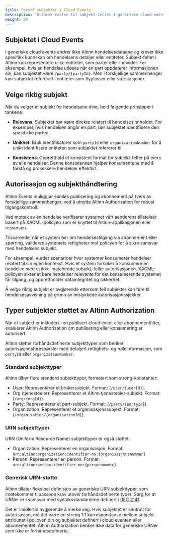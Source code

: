 ```yaml
---
title: Forstå subjekter i Cloud Events
description: "Utforsk rollen til subjekt-feltet i generiske cloud events og dets betydning for hendelsesprosessering og autorisasjon i Altinn."
weight: 20
---
```


## Subjektet i Cloud Events

I generiske cloud events endrer ikke Altinn hendelsesdataene og krever ikke spesifikk kunnskap om hendelsens detaljer eller entiteter.
Subjekt-feltet i Altinn kan representere ulike entiteter, som parter eller individer. 
For eksempel, hvis en hendelse utløses når en part oppdaterer informasjonen sin, kan subjektet være `/party/{partyId}`. 
Men i forskjellige sammenhenger kan subjektet referere til entiteter som flyplasser eller værstasjoner.

## Velge riktig subjekt

Når du velger et subjekt for hendelsene dine, hold følgende prinsipper i tankene:

- **Relevans**: Subjektet bør være direkte relatert til hendelsesinnholdet. 
  For eksempel, hvis hendelsen angår en part, bør subjektet identifisere den spesifikke parten.

- **Unikhet**: Bruk identifikatorer som `partyId` eller `organizationNumber` for å unikt identifisere entiteten som subjektet refererer til.

- **Konsistens**: Oppretthold et konsistent format for subjekt-felter på tvers av alle hendelser. 
  Denne konsistensen hjelper konsumentene med å forstå og prosessere hendelser effektivt.

## Autorisasjon og subjekthåndtering

Altinn Events muliggjør sømløs publisering og abonnement på tvers av forskjellige sammenhenger, 
ved å utnytte Altinn Authorization for robust tilgangskontroll.

Ved mottak av en hendelse verifiserer systemet vårt senderens tillatelser 
basert på XACML-policyen som er knyttet til Altinn-applikasjonen eller ressursen.

Tilsvarende, når et system ber om hendelsestilgang via abonnement eller spørring, 
valideres systemets rettigheter mot policyen for å sikre samsvar med hendelsens subjekt.

For eksempel, vurder scenarioer hvor systemer konsumerer hendelser relatert til sin egen kontekst.
Hvis et system forsøker å konsumere en hendelse med et ikke-matchende subjekt, feiler autorisasjonen.
XACML-policyen sikrer at bare hendelser relevante for det konsumerende systemet får tilgang, og opprettholder dataintegritet og sikkerhet.

Å velge riktig subjekt er avgjørende ettersom feil subjekter kan føre til hendelsesavvisning på grunn av mislykkede autorisasjonssjekker.

## Typer subjekter støttet av Altinn Authorization

Når et subjekt er inkludert i en publisert cloud event eller abonnementfilter, 
evaluerer Altinn Authorization om publisering eller konsumering er autorisert.

Altinn støtter forhåndsdefinerte subjekttyper som beriker autorisasjonsforespørsler
med detaljert rettighets- og rolleinformasjon, som `partyId` eller `organizationNumber`.

### Standard subjekttyper
Altinn tilbyr flere standard subjekttyper, formatert som streng-konstanter:
- User: Representerer et brukersubjekt. Format: (`/user/{userId}`).
- Org (tjenesteeier): Representerer et Altinn tjenesteeier-subjekt. Format: (`/org/{orgId}`).
- Party: Representerer et part-subjekt. Format: (`/party/{partyId}`).
- Organization: Representerer et organisasjonssubjekt. Format: (`/organisation/{organisationId}`).

### URN subjekttyper
URN (Uniform Resource Name) subjekttyper er også støttet:
- Organization: Representerer en organisasjon. Format: `urn:altinn:organization:identifier-no:{organisasjonsnummer}`
- Person: Representerer en person. Format: `urn:altinn:person:identifier-no:{personnummer}`

### Generisk URN-støtte

Altinn tillater fleksibel definisjon av generiske URN subjekttyper, som imøtekommer tilpassede krav utover forhåndsdefinerte typer.
Sørg for at URNer er i samsvar med syntaksstandardene definert i [RFC 2141](https://datatracker.ietf.org/doc/html/rfc2141).

Det er imidlertid avgjørende å merke seg: Hvis subjektet er sentralt for autorisasjon, må det være en streng 1:1 korrespondanse mellom subjekt-attributtet 
i policyen din og subjektet definert i cloud eventen eller abonnementet. 
Altinn Authorization beriker ikke data for generiske URNer som ikke er forhåndsdefinerte.
